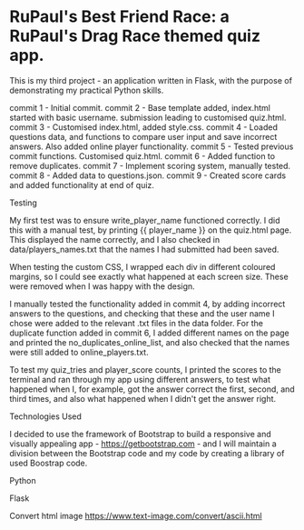 # RuPaul's Best Friend Race: a RuPaul's Drag Race themed quiz app.

This is my third project - an application written in Flask, with the purpose of 
demonstrating my practical Python skills.

commit 1 - Initial commit.
commit 2 - Base template added, index.html started with basic username.
            submission leading to customised quiz.html.
commit 3 - Customised index.html, added style.css.
commit 4 - Loaded questions data, and functions to compare user input and save incorrect answers.
            Also added online player functionality.
commit 5 - Tested previous commit functions. Customised quiz.html.
commit 6 - Added function to remove duplicates. 
commit 7 - Implement scoring system, manually tested.
commit 8 - Added data to questions.json.
commit 9 - Created score cards and added functionality at end of quiz.


Testing

My first test was to ensure write_player_name functioned correctly. I did this 
with a manual test, by printing {{ player_name }} on the quiz.html page. This
displayed the name correctly, and I also checked in data/players_names.txt that
the names I had submitted had been saved.

When testing the custom CSS, I wrapped each div in different coloured margins,
so I could see exactly what happened at each screen size. These were removed
when I was happy with the design.

I manually tested the functionality added in commit 4, by adding incorrect
answers to the questions, and checking that these and the user name I chose
were added to the relevant .txt files in the data folder. For the  
duplicate function added in commit 6, I added different names on the page
and printed the no_duplicates_online_list, and also checked that the names
were still added to online_players.txt.

To test my quiz_tries and player_score counts, I printed the scores to the
terminal and ran through my app using different answers, to test what happened
when I, for example, got the answer correct the first, second, and third times, 
and also what happened when I didn't get the answer right.


Technologies Used

I decided to use the framework of Bootstrap to build a responsive and visually
appealing app - https://getbootstrap.com - and I will maintain a division
between the Bootstrap code and my code by creating a library of used Boostrap
code.

Python

Flask

Convert html image https://www.text-image.com/convert/ascii.html